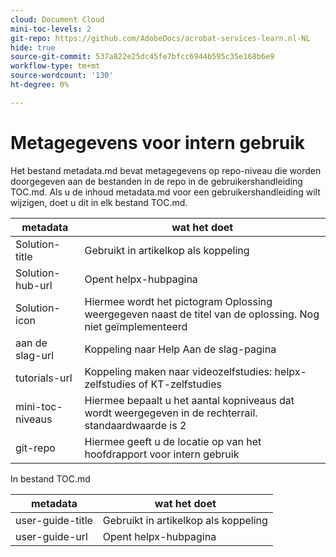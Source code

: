 ```yaml
---
cloud: Document Cloud
mini-toc-levels: 2
git-repo: https://github.com/AdobeDocs/acrobat-services-learn.nl-NL
hide: true
source-git-commit: 537a822e25dc45fe7bfcc6944b595c35e168b6e9
workflow-type: tm+mt
source-wordcount: '130'
ht-degree: 0%

---
```



# Metagegevens voor intern gebruik

Het bestand metadata.md bevat metagegevens op repo-niveau die worden doorgegeven aan de bestanden in de repo in de gebruikershandleiding TOC.md. Als u de inhoud metadata.md voor een gebruikershandleiding wilt wijzigen, doet u dit in elk bestand TOC.md.

| metadata | wat het doet |
|--- |--- |
| Solution-title | Gebruikt in artikelkop als koppeling |
| Solution-hub-url | Opent helpx-hubpagina |
| Solution-icon | Hiermee wordt het pictogram Oplossing weergegeven naast de titel van de oplossing. Nog niet geïmplementeerd |
| aan de slag-url | Koppeling naar Help Aan de slag-pagina |
| tutorials-url | Koppeling maken naar videozelfstudies: helpx-zelfstudies of KT-zelfstudies |
| mini-toc-niveaus | Hiermee bepaalt u het aantal kopniveaus dat wordt weergegeven in de rechterrail. standaardwaarde is 2 |
| git-repo | Hiermee geeft u de locatie op van het hoofdrapport voor intern gebruik |

In bestand TOC.md

| metadata | wat het doet |
|--- |--- |
| user-guide-title | Gebruikt in artikelkop als koppeling |
| user-guide-url | Opent helpx-hubpagina |
